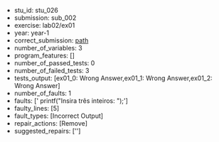 - stu_id: stu_026	       
- submission: sub_002
- exercise: lab02/ex01
- year: year-1
- correct_submission: [path](https://github.com/pmorvalho/C-Pack-IPAs/blob/main/correct_submissions/year-1/lab02/ex01/ex01-stu_026-sub_003)
- number_of_variables: 3
- program_features: [] 
- number_of_passed_tests: 0
- number_of_failed_tests: 3
- tests_output: [ex01_0: Wrong Answer,ex01_1: Wrong Answer,ex01_2: Wrong Answer]
- number_of_faults: 1
- faults: ['    printf("Insira três inteiros: ");']
- faulty_lines: [5]
- fault_types: [Incorrect Output]
- repair_actions: [Remove] 
- suggested_repairs: ['']
